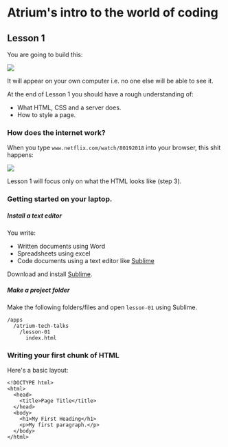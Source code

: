# Atrium's intro to the world of coding

## Lesson 1

You are going to build this:

<img src="https://res.cloudinary.com/small-change/image/upload/v1537749507/Screen_Shot_2018-09-23_at_5.35.23_pm_wcdrnv.png" />

It will appear on your own computer i.e. no one else will be able to see it. 

At the end of Lesson 1 you should have a rough understanding of:

- What HTML, CSS and a server does.
- How to style a page.

### How does the internet work?

When you type `www.netflix.com/watch/80192018` into your browser, this shit happens:

<img src="https://res.cloudinary.com/small-change/image/upload/v1537751752/Screen_Shot_2018-09-23_at_6.14.45_pm_iasjdb.png" />

Lesson 1 will focus only on what the HTML looks like (step 3).

### Getting started on your laptop.

##### Install a text editor

You write:
- Written documents using Word
- Spreadsheets using excel
- Code documents using a text editor like <a href='https://www.sublimetext.com/3'>Sublime</a>

Download and install <a href='https://www.sublimetext.com/3'>Sublime</a>.

##### Make a project folder
Make the following folders/files and open `lesson-01` using Sublime.
```
/apps
  /atrium-tech-talks
    /lesson-01
      index.html
```
### Writing your first chunk of HTML

Here's a basic layout:

```
<!DOCTYPE html>
<html>
  <head>
    <title>Page Title</title>
  </head>
  <body>
    <h1>My First Heading</h1>
    <p>My first paragraph.</p>
  </body>
</html>
```
